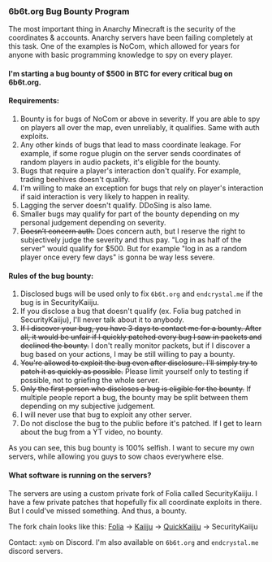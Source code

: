 ### 6b6t.org Bug Bounty Program

The most important thing in Anarchy Minecraft is the security of the coordinates & accounts. Anarchy servers have been failing completely at this task.
One of the examples is NoCom, which allowed for years for anyone with basic programming knowledge to spy on every player.

#### I'm starting a bug bounty of $500 in BTC for every critical bug on 6b6t.org.
#### Requirements:
1. Bounty is for bugs of NoCom or above in severity. If you are able to spy on players all over the map, even unreliably, it qualifies. Same with auth exploits.
2. Any other kinds of bugs that lead to mass coordinate leakage. For example, if some rogue plugin on the server sends coordinates of random players in audio packets, it's eligible for the bounty.
3. Bugs that require a player's interaction don't qualify. For example, trading beehives doesn't qualify.
4. I'm willing to make an exception for bugs that rely on player's interaction if said interaction is very likely to happen in reality.
5. Lagging the server doesn't qualify. DDoSing is also lame.
6. Smaller bugs may qualify for part of the bounty depending on my personal judgement depending on severity.
7. ~~Doesn’t concern auth.~~ Does concern auth, but I reserve the right to subjectively judge the severity and thus pay. "Log in as half of the server" would qualify for $500. But for example "log in as a random player once every few days" is gonna be way less severe.

#### Rules of the bug bounty:
1. Disclosed bugs will be used only to fix `6b6t.org` and `endcrystal.me` if the bug is in SecurityKaiiju.
2. If you disclose a bug that doesn't qualify (ex. Folia bug patched in SecurityKaiiju), I'll never talk about it to anybody.
3. ~~If I discover your bug, you have 3 days to contact me for a bounty. After all, it would be unfair if I quickly patched every bug I saw in packets and declined the bounty.~~
   I don't really monitor packets, but if I discover a bug based on your actions, I may be still willing to pay a bounty.
4. ~~You're allowed to exploit the bug even after disclosure. I'll simply try to patch it as quickly as possible.~~ Please limit yourself only to testing if possible, not to griefing the whole server.
5. ~~Only the first person who discloses a bug is eligible for the bounty.~~
   If multiple people report a bug, the bounty may be split between them depending on my subjective judgement.
6. I will never use that bug to exploit any other server.
7. Do not disclose the bug to the public before it's patched. If I get to learn about the bug from a YT video, no bounty.

As you can see, this bug bounty is 100% selfish. I want to secure my own servers, while allowing you guys to sow chaos everywhere else.

#### What software is running on the servers?
The servers are using a custom private fork of Folia called SecurityKaiiju.
I have a few private patches that hopefully fix all coordinate exploits in there. But I could've missed something.
And thus, a bounty.

The fork chain looks like this: [Folia](https://github.com/PaperMC/Folia) -> [Kaiiju](https://github.com/kaiijuMC/Kaiiju) -> [QuickKaiiju](https://github.com/xymb-endcrystalme/QuickKaiiju) -> SecurityKaiiju

Contact: `xymb` on Discord. I'm also available on `6b6t.org` and `endcrystal.me` discord servers.
